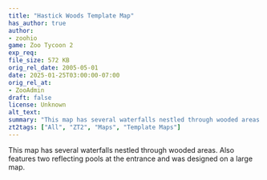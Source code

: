 ```yaml
---
title: "Hastick Woods Template Map"
has_author: true
author: 
- zoohio
game: Zoo Tycoon 2
exp_req: 
file_size: 572 KB
orig_rel_date: 2005-05-01
date: 2025-01-25T03:00:00-07:00
orig_rel_at: 
- ZooAdmin
draft: false
license: Unknown
alt_text: 
summary: "This map has several waterfalls nestled through wooded areas. Also features two reflecting pools at the entrance and was designed on a large map."
zt2tags: ["All", "ZT2", "Maps", "Template Maps"]
---
```

This map has several waterfalls nestled through wooded areas. Also features two reflecting pools at the entrance and was designed on a large map.